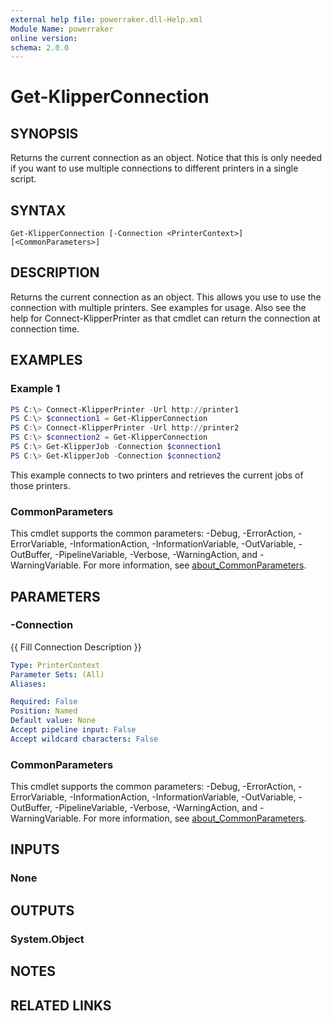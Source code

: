 ```yaml
---
external help file: powerraker.dll-Help.xml
Module Name: powerraker
online version:
schema: 2.0.0
---
```


# Get-KlipperConnection

## SYNOPSIS
Returns the current connection as an object. Notice that this is only needed if you want to use multiple connections to different printers in a single script.

## SYNTAX

```
Get-KlipperConnection [-Connection <PrinterContext>] [<CommonParameters>]
```

## DESCRIPTION
Returns the current connection as an object. This allows you use to use the connection with multiple printers. See examples for usage. Also see the help for Connect-KlipperPrinter as that cmdlet can return the connection at connection time.

## EXAMPLES

### Example 1
```powershell
PS C:\> Connect-KlipperPrinter -Url http://printer1
PS C:\> $connection1 = Get-KlipperConnection
PS C:\> Connect-KlipperPrinter -Url http://printer2
PS C:\> $connection2 = Get-KlipperConnection
PS C:\> Get-KlipperJob -Connection $connection1
PS C:\> Get-KlipperJob -Connection $connection2
```

This example connects to two printers and retrieves the current jobs of those printers.

### CommonParameters
This cmdlet supports the common parameters: -Debug, -ErrorAction, -ErrorVariable, -InformationAction, -InformationVariable, -OutVariable, -OutBuffer, -PipelineVariable, -Verbose, -WarningAction, and -WarningVariable. For more information, see [about_CommonParameters](http://go.microsoft.com/fwlink/?LinkID=113216).

## PARAMETERS

### -Connection
{{ Fill Connection Description }}

```yaml
Type: PrinterContext
Parameter Sets: (All)
Aliases:

Required: False
Position: Named
Default value: None
Accept pipeline input: False
Accept wildcard characters: False
```

### CommonParameters
This cmdlet supports the common parameters: -Debug, -ErrorAction, -ErrorVariable, -InformationAction, -InformationVariable, -OutVariable, -OutBuffer, -PipelineVariable, -Verbose, -WarningAction, and -WarningVariable. For more information, see [about_CommonParameters](http://go.microsoft.com/fwlink/?LinkID=113216).

## INPUTS

### None
## OUTPUTS

### System.Object
## NOTES

## RELATED LINKS
